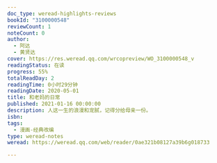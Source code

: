 ```yaml
---
doc_type: weread-highlights-reviews
bookId: "3100000548"
reviewCount: 1
noteCount: 0
author:
  - 阿达
  - 黄贤达
cover: https://res.weread.qq.com/wrcopreview/WO_3100000548_v
readingStatus: 在读
progress: 55%
totalReadDay: 2
readingTime: 0小时29分钟
readingDate: 2020-05-01
title: 和老妈的日常
published: 2021-01-16 00:00:00
description: 人这一生的浪漫和宠腻，记得分给母亲一份。
isbn: 
tags:
  - 漫画-经典改编
type: weread-notes
weread: https://weread.qq.com/web/reader/0ae321b08127a39b6g018733

---
```

































































































































































































